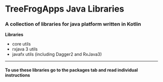 # TreeFrogApps Java Libraries

### A collection of libraries for java platform written in Kotlin


**Libraries**

- core utils
- rxjava 3 utils
- javafx utils (including Dagger2 and RxJava3)

---

#### To use these libraries go to the packages tab and read individual instructions

